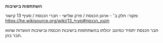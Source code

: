 **השתתפות בישיבות**

מקור: חלק ב׳ - ארגון הכנסת / פרק שלישי - חברי הכנסת / סעיף 13
קישור: https://he.wikisource.org/wiki/תקנון_הכנסת#סעיף_13

חבר הכנסת יתמיד כמיטב יכולתו בהשתתפות בישיבות הכנסת ובישיבות הוועדות שהוא חבר בהן.
